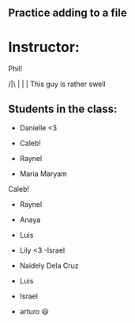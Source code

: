 ## Practice adding to a file

# Instructor:
Phil!

/|\ 
 |
 |
 | This guy is rather swell



## Students in the class:


- Danielle <3

- Caleb!

- Raynel



- Maria Maryam



Caleb!

- Raynel

- Anaya

- Luis

- Lily <3
-Israel

- Naidely Dela Cruz

- Luis

- Israel




- arturo  😃

